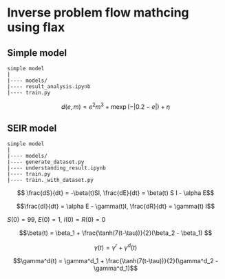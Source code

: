 # Inverse problem flow mathcing using flax

## Simple model

```
simple model
|
|---- models/
|---- result_analysis.ipynb
|---- train.py 
```

$$ d(e,m) = e^2 m^3 + m \exp (-\vert 0.2 -e \vert) + \eta $$

## SEIR model

```
simple model
|
|---- models/
|---- generate_dataset.py
|---- understanding_result.ipynb
|---- train.py 
|---- train._with_dataset.py 
```

$$ \frac{dS}{dt} = -\beta(t)SI, \frac{dE}{dt} = \beta(t) S I - \alpha E$$

$$\frac{dI}{dt} = \alpha E - \gamma(t)I, \frac{dR}{dt} = \gamma(t) I$$

 $S(0)=99$, $E(0)=1$, $I(0)=R(0) = 0$

 $$\beta(t) = \beta_1 + \frac{\tanh(7(t-\tau))}{2}(\beta_2 - \beta_1) $$

$$ \gamma(t) = \gamma^r + \gamma^d(t)$$

$$\gamma^d(t) = \gamma^d_1 + \frac{\tanh(7(t-\tau))}{2}(\gamma^d_2 - \gamma^d_1)$$